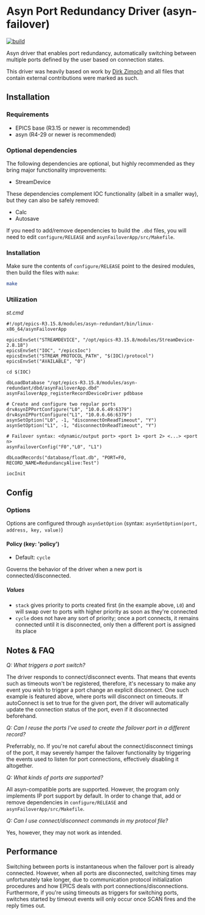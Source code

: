 # Asyn Port Redundancy Driver (asyn-failover)

[![build](https://github.com/cnpem-iot/asyn-failover/actions/workflows/ci-scripts-build.yml/badge.svg)](https://github.com/cnpem-iot/asyn-failover/actions/workflows/ci-scripts-build.yml)

Asyn driver that enables port redundancy, automatically switching between multiple ports defined by the user based on connection states.

This driver was heavily based on work by [Dirk Zimoch](https://github.com/paulscherrerinstitute/StreamDevice/commits?author=dirk-zimoch) and all files that contain external contributions were marked as such.

## Installation

### Requirements

* EPICS base (R3.15 or newer is recommended)
* asyn (R4-29 or newer is recommended)

### Optional dependencies

The following dependencies are optional, but highly recommended as they bring major functionality improvements:

* StreamDevice

These dependencies complement IOC functionality (albeit in a smaller way), but they can also be safely removed:

* Calc
* Autosave

If you need to add/remove dependencies to build the `.dbd` files, you will need to edit `configure/RELEASE` and `asynFailoverApp/src/Makefile`.

### Installation

Make sure the contents of `configure/RELEASE` point to the desired modules, then build the files with `make`:

```bash
make
``` 

### Utilization

_st.cmd_
```
#!/opt/epics-R3.15.8/modules/asyn-redundant/bin/linux-x86_64/asynFailoverApp

epicsEnvSet("STREAMDEVICE", "/opt/epics-R3.15.8/modules/StreamDevice-2.8.18")
epicsEnvSet("IOC", "/epicsIoc")
epicsEnvSet("STREAM_PROTOCOL_PATH", "$(IOC)/protocol")
epicsEnvSet("AVAILABLE", "0")

cd $(IOC)

dbLoadDatabase "/opt/epics-R3.15.8/modules/asyn-redundant/dbd/asynFailoverApp.dbd"
asynFailoverApp_registerRecordDeviceDriver pdbbase

# Create and configure two regular ports
drvAsynIPPortConfigure("L0", "10.0.6.49:6379")
drvAsynIPPortConfigure("L1", "10.0.6.66:6379")
asynSetOption("L0", -1, "disconnectOnReadTimeout", "Y")
asynSetOption("L1", -1, "disconnectOnReadTimeout", "Y")

# Failover syntax: <dynamic/output port> <port 1> <port 2> <...> <port n>
asynFailoverConfig("F0","L0", "L1") 

dbLoadRecords("database/float.db", "PORT=F0, RECORD_NAME=RedundancyAlive:Test")

iocInit
```

## Config

### Options

Options are configured through `asynSetOption` (syntax: `asynSetOption(port, address, key, value)`)

#### Policy (key: 'policy')
* Default: `cycle`

Governs the behavior of the driver when a new port is connected/disconnected.

##### Values
* `stack` gives priority to ports created first (in the example above, `L0`) and will swap over to ports with higher priority as soon as they're connected
* `cycle` does not have any sort of priority; once a port connects, it remains connected until it is disconnected, only then a different port is assigned its place

## Notes & FAQ

_Q: What triggers a port switch?_

The driver responds to connect/disconnect events. That means that events such as timeouts won't be registered, therefore, it's necessary to make any event you wish to trigger a port change an explicit disconnect. One such example is featured above, where ports will disconnect on timeouts. If autoConnect is set to true for the given port, the driver will automatically update the connection status of the port, even if it disconnected beforehand.

_Q: Can I reuse the ports I've used to create the failover port in a different record?_

Preferrably, no. If you're not careful about the connect/disconnect timings of the port, it may severely hamper the failover functionality by triggering the events used to listen for port connections, effectively disabling it altogether.

_Q: What kinds of ports are supported?_

All asyn-compatible ports are supported. However, the program only implements IP port support by default. In order to change that, add or remove dependencies in `configure/RELEASE` and `asynFailoverApp/src/Makefile`.

_Q: Can I use connect/disconnect commands in my protocol file?_

Yes, however, they may not work as intended.

## Performance

Switching between ports is instantaneous when the failover port is already connected. However, when all ports are disconnected, switching times may unfortunately take longer, due to communication protocol initialization procedures and how EPICS deals with port connections/disconnections. Furthermore, if you're using timeouts as triggers for switching ports, switches started by timeout events will only occur once SCAN fires and the reply times out.
